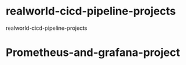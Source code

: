 # realworld-cicd-pipeline-projects
realworld-cicd-pipeline-projects
# Prometheus-and-grafana-project
